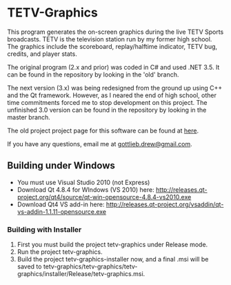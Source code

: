 TETV-Graphics
===

This program generates the on-screen graphics during the live TETV Sports broadcasts. TETV is the television station run by my former high school.
The graphics include the scoreboard, replay/halftime indicator, TETV bug, credits, and player stats.

The original program (2.x and prior) was coded in C# and used .NET 3.5. It can be found in the repository by looking in the 'old' branch.

The next version (3.x) was being redesigned from the ground up using C++ and the Qt framework. However, as I neared the end of high school, other time commitments forced me to stop development on this project. The unfinished 3.0 version can be found in the repository by looking in the master branch.

The old project project page for this software can be found at [here](http://projects.minipenguin.com/projects/tetv-graphics/files).

If you have any questions, email me at gottlieb.drew@gmail.com.

Building under Windows
---

- You must use Visual Studio 2010 (not Express)
- Download Qt 4.8.4 for WIndows (VS 2010) here: http://releases.qt-project.org/qt4/source/qt-win-opensource-4.8.4-vs2010.exe
- Download Qt4 VS add-in here: http://releases.qt-project.org/vsaddin/qt-vs-addin-1.1.11-opensource.exe

### Building with Installer

1. First you must build the project tetv-graphics under Release mode.
2. Run the project tetv-graphics.
3. Build the project tetv-graphics-installer now, and a final .msi will be saved to tetv-graphics/tetv-graphics/tetv-graphics/installer/Release/tetv-graphics.msi.
